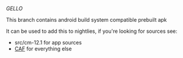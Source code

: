*GELLO*

This branch contains android build system compatible prebuilt apk

It can be used to add this to nightlies,
if you're looking for sources see:

* src/cm-12.1 for app sources
* [CAF](https://www.codeaurora.org/cgit/quic/chrome4sdp) for everything else 
